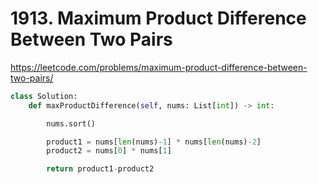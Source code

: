 # 1913. Maximum Product Difference Between Two Pairs
https://leetcode.com/problems/maximum-product-difference-between-two-pairs/
 
```python
class Solution:
    def maxProductDifference(self, nums: List[int]) -> int:

        nums.sort()

        product1 = nums[len(nums)-1] * nums[len(nums)-2]        
        product2 = nums[0] * nums[1]

        return product1-product2
```
